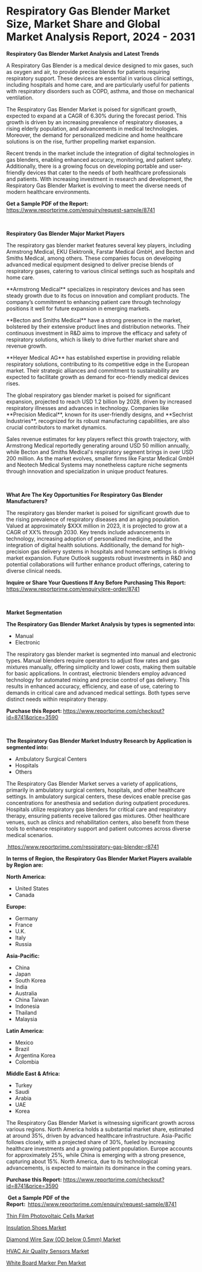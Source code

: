 <p><h1>Respiratory Gas Blender Market Size, Market Share and Global Market Analysis Report, 2024 - 2031</h1></p><p><strong>Respiratory Gas Blender Market Analysis and Latest Trends</strong></p>
<p><p>A Respiratory Gas Blender is a medical device designed to mix gases, such as oxygen and air, to provide precise blends for patients requiring respiratory support. These devices are essential in various clinical settings, including hospitals and home care, and are particularly useful for patients with respiratory disorders such as COPD, asthma, and those on mechanical ventilation.</p><p>The Respiratory Gas Blender Market is poised for significant growth, expected to expand at a CAGR of 6.30% during the forecast period. This growth is driven by an increasing prevalence of respiratory diseases, a rising elderly population, and advancements in medical technologies. Moreover, the demand for personalized medicine and home healthcare solutions is on the rise, further propelling market expansion.</p><p>Recent trends in the market include the integration of digital technologies in gas blenders, enabling enhanced accuracy, monitoring, and patient safety. Additionally, there is a growing focus on developing portable and user-friendly devices that cater to the needs of both healthcare professionals and patients. With increasing investment in research and development, the Respiratory Gas Blender Market is evolving to meet the diverse needs of modern healthcare environments.</p></p>
<p><strong>Get a Sample PDF of the Report:&nbsp;</strong> <a href="https://www.reportprime.com/enquiry/request-sample/8741">https://www.reportprime.com/enquiry/request-sample/8741</a></p>
<p>&nbsp;</p>
<p><strong>Respiratory Gas Blender Major Market Players</strong></p>
<p><p>The respiratory gas blender market features several key players, including Armstrong Medical, EKU Elektronik, Farstar Medical GmbH, and Becton and Smiths Medical, among others. These companies focus on developing advanced medical equipment designed to deliver precise blends of respiratory gases, catering to various clinical settings such as hospitals and home care.</p><p>**Armstrong Medical** specializes in respiratory devices and has seen steady growth due to its focus on innovation and compliant products. The company’s commitment to enhancing patient care through technology positions it well for future expansion in emerging markets.</p><p>**Becton and Smiths Medical** have a strong presence in the market, bolstered by their extensive product lines and distribution networks. Their continuous investment in R&D aims to improve the efficacy and safety of respiratory solutions, which is likely to drive further market share and revenue growth.</p><p>**Heyer Medical AG** has established expertise in providing reliable respiratory solutions, contributing to its competitive edge in the European market. Their strategic alliances and commitment to sustainability are expected to facilitate growth as demand for eco-friendly medical devices rises.</p><p>The global respiratory gas blender market is poised for significant expansion, projected to reach USD 1.2 billion by 2028, driven by increased respiratory illnesses and advances in technology. Companies like **Precision Medical**, known for its user-friendly designs, and **Sechrist Industries**, recognized for its robust manufacturing capabilities, are also crucial contributors to market dynamics.</p><p>Sales revenue estimates for key players reflect this growth trajectory, with Armstrong Medical reportedly generating around USD 50 million annually, while Becton and Smiths Medical's respiratory segment brings in over USD 200 million. As the market evolves, smaller firms like Farstar Medical GmbH and Neotech Medical Systems may nonetheless capture niche segments through innovation and specialization in unique product features.</p></p>
<p>&nbsp;</p>
<p><strong>What Are The Key Opportunities For Respiratory Gas Blender Manufacturers?</strong></p>
<p><p>The respiratory gas blender market is poised for significant growth due to the rising prevalence of respiratory diseases and an aging population. Valued at approximately $XXX million in 2023, it is projected to grow at a CAGR of XX% through 2030. Key trends include advancements in technology, increasing adoption of personalized medicine, and the integration of digital health solutions. Additionally, the demand for high-precision gas delivery systems in hospitals and homecare settings is driving market expansion. Future Outlook suggests robust investments in R&D and potential collaborations will further enhance product offerings, catering to diverse clinical needs.</p></p>
<p><strong>Inquire or Share Your Questions If Any Before Purchasing This Report:</strong> <a href="https://www.reportprime.com/enquiry/pre-order/8741">https://www.reportprime.com/enquiry/pre-order/8741</a></p>
<p>&nbsp;</p>
<p><strong>Market Segmentation</strong></p>
<p><strong>The Respiratory Gas Blender Market Analysis by types is segmented into:</strong></p>
<p><ul><li>Manual</li><li>Electronic</li></ul></p>
<p><p>The respiratory gas blender market is segmented into manual and electronic types. Manual blenders require operators to adjust flow rates and gas mixtures manually, offering simplicity and lower costs, making them suitable for basic applications. In contrast, electronic blenders employ advanced technology for automated mixing and precise control of gas delivery. This results in enhanced accuracy, efficiency, and ease of use, catering to demands in critical care and advanced medical settings. Both types serve distinct needs within respiratory therapy.</p></p>
<p><strong>Purchase this Report:&nbsp;</strong><a href="https://www.reportprime.com/checkout?id=8741&price=3590">https://www.reportprime.com/checkout?id=8741&price=3590</a></p>
<p>&nbsp;</p>
<p><strong>The Respiratory Gas Blender Market Industry Research by Application is segmented into:</strong></p>
<p><ul><li>Ambulatory Surgical Centers</li><li>Hospitals</li><li>Others</li></ul></p>
<p><p>The Respiratory Gas Blender Market serves a variety of applications, primarily in ambulatory surgical centers, hospitals, and other healthcare settings. In ambulatory surgical centers, these devices enable precise gas concentrations for anesthesia and sedation during outpatient procedures. Hospitals utilize respiratory gas blenders for critical care and respiratory therapy, ensuring patients receive tailored gas mixtures. Other healthcare venues, such as clinics and rehabilitation centers, also benefit from these tools to enhance respiratory support and patient outcomes across diverse medical scenarios.</p></p>
<p><a href="https://www.reportprime.com/respiratory-gas-blender-r8741">&nbsp;https://www.reportprime.com/respiratory-gas-blender-r8741</a></p>
<p><strong>In terms of Region, the Respiratory Gas Blender Market Players available by Region are:</strong></p>
<p>
    <p> <strong> North America: </strong>
        <ul>
            <li>United States</li>
            <li>Canada</li>
        </ul>
        </p> 
    <p> <strong> Europe: </strong>
        <ul>
            <li>Germany</li>
            <li>France</li>
            <li>U.K.</li>
            <li>Italy</li>
            <li>Russia</li>
        </ul>
        </p> 
    <p> <strong> Asia-Pacific: </strong>
        <ul>
            <li>China</li>
            <li>Japan</li>
            <li>South Korea</li>
            <li>India</li>
            <li>Australia</li>
            <li>China Taiwan</li>
            <li>Indonesia</li>
            <li>Thailand</li>
            <li>Malaysia</li>
        </ul>
        </p> 
    <p> <strong> Latin America: </strong>
        <ul>
            <li>Mexico</li>
            <li>Brazil</li>
            <li>Argentina Korea</li>
            <li>Colombia</li>
        </ul>
        </p> 
    <p> <strong> Middle East & Africa: </strong>
        <ul>
            <li>Turkey</li>
            <li>Saudi</li>
            <li>Arabia</li>
            <li>UAE</li>
            <li>Korea</li>
        </ul>
    </p>
    </p>
<p><p>The Respiratory Gas Blender Market is witnessing significant growth across various regions. North America holds a substantial market share, estimated at around 35%, driven by advanced healthcare infrastructure. Asia-Pacific follows closely, with a projected share of 30%, fueled by increasing healthcare investments and a growing patient population. Europe accounts for approximately 25%, while China is emerging with a strong presence, capturing about 15%. North America, due to its technological advancements, is expected to maintain its dominance in the coming years.</p></p>
<p><strong>Purchase this Report: </strong><a href="https://www.reportprime.com/checkout?id=8741&price=3590">https://www.reportprime.com/checkout?id=8741&price=3590</a></p>
<p>&nbsp;<strong>Get a Sample PDF of the Report:&nbsp;&nbsp;</strong><a href="https://www.reportprime.com/enquiry/request-sample/8741">https://www.reportprime.com/enquiry/request-sample/8741</a></p>
<p><strong></strong></p>
<p><p><a href="https://medium.com/@nicola.cornish8787/the-thin-film-photovoltaic-cells-market-report-analyzes-important-operational-and-performance-827072bbe11a">Thin Film Photovoltaic Cells Market</a></p><p><a href="https://www.linkedin.com/pulse/insulation-shoes-market-industry-trends-forecast-period-9dp5c?trackingId=dWyys2ofSCuw6ZWnMwEbBA%3D%3D">Insulation Shoes Market</a></p><p><a href="https://medium.com/@nicola.cornish8787/the-global-diamond-wire-saw-od-below-0-5mm-3cdb96d80aea">Diamond Wire Saw (OD below 0.5mm) Market</a></p><p><a href="https://issuu.com/reportprime-2/docs/hvac-air-quality-sensors-market-siz_96757b727be080">HVAC Air Quality Sensors Market</a></p><p><a href="https://www.linkedin.com/pulse/global-white-board-marker-pen-market-trends-forecasts-strategic-q5spc?trackingId=RgxrqBb0S9O02nQrU2TaKw%3D%3D">White Board Marker Pen Market</a></p></p>